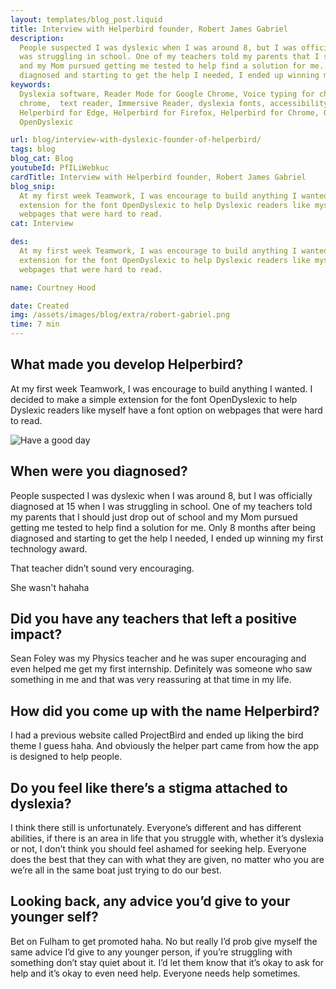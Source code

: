 ```yaml
---
layout: templates/blog_post.liquid
title: Interview with Helperbird founder, Robert James Gabriel
description:
  People suspected I was dyslexic when I was around 8, but I was officially diagnosed at 15 when I
  was struggling in school. One of my teachers told my parents that I should just drop out of school
  and my Mom pursued getting me tested to help find a solution for me. Only 8 months after being
  diagnosed and starting to get the help I needed, I ended up winning my first technology award.
keywords:
  Dyslexia software, Reader Mode for Google Chrome, Voice typing for chrome, Text to speech for
  chrome,  text reader, Immersive Reader, dyslexia fonts, accessibility software, dyslexia software,
  Helperbird for Edge, Helperbird for Firefox, Helperbird for Chrome, Opendyslexic for Chrome,
  OpenDyslexic

url: blog/interview-with-dyslexic-founder-of-helperbird/
tags: blog
blog_cat: Blog
youtubeId: PfILiWebkuc
cardTitle: Interview with Helperbird founder, Robert James Gabriel
blog_snip:
  At my first week Teamwork, I was encourage to build anything I wanted. I decided to make a simple
  extension for the font OpenDyslexic to help Dyslexic readers like myself have a font option on
  webpages that were hard to read.
cat: Interview

des:
  At my first week Teamwork, I was encourage to build anything I wanted. I decided to make a simple
  extension for the font OpenDyslexic to help Dyslexic readers like myself have a font option on
  webpages that were hard to read.

name: Courtney Hood

date: Created
img: /assets/images/blog/extra/robert-gabriel.png
time: 7 min
---
```


## What made you develop Helperbird?

At my first week Teamwork, I was encourage to build anything I wanted. I decided to make a simple
extension for the font OpenDyslexic to help Dyslexic readers like myself have a font option on
webpages that were hard to read.

![Have a good day](/assets/images/blog/extra/robert-gabriel.png)

## When were you diagnosed?

People suspected I was dyslexic when I was around 8, but I was officially diagnosed at 15 when I was
struggling in school. One of my teachers told my parents that I should just drop out of school and
my Mom pursued getting me tested to help find a solution for me. Only 8 months after being diagnosed
and starting to get the help I needed, I ended up winning my first technology award.

That teacher didn’t sound very encouraging.

She wasn't hahaha

## Did you have any teachers that left a positive impact?

Sean Foley was my Physics teacher and he was super encouraging and even helped me get my first
internship. Definitely was someone who saw something in me and that was very reassuring at that time
in my life.

## How did you come up with the name Helperbird?

I had a previous website called ProjectBird and ended up liking the bird theme I guess haha. And
obviously the helper part came from how the app is designed to help people.

## Do you feel like there’s a stigma attached to dyslexia?

I think there still is unfortunately. Everyone’s different and has different abilities, if there is
an area in life that you struggle with, whether it’s dyslexia or not, I don’t think you should feel
ashamed for seeking help. Everyone does the best that they can with what they are given, no matter
who you are we’re all in the same boat just trying to do our best.

## Looking back, any advice you’d give to your younger self?

Bet on Fulham to get promoted haha. No but really I’d prob give myself the same advice I’d give to
any younger person, if you’re struggling with something don’t stay quiet about it. I’d let them know
that it’s okay to ask for help and it’s okay to even need help. Everyone needs help sometimes.
